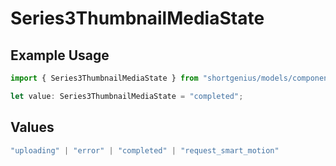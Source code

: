 # Series3ThumbnailMediaState

## Example Usage

```typescript
import { Series3ThumbnailMediaState } from "shortgenius/models/components";

let value: Series3ThumbnailMediaState = "completed";
```

## Values

```typescript
"uploading" | "error" | "completed" | "request_smart_motion"
```